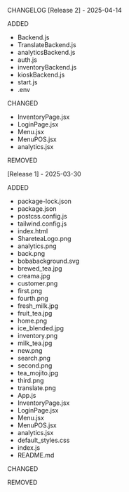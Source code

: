 CHANGELOG
[Release 2] - 2025-04-14

ADDED
- Backend.js
- TranslateBackend.js
- analyticsBackend.js
- auth.js
- inventoryBackend.js
- kioskBackend.js
- start.js
- .env

CHANGED
- InventoryPage.jsx
- LoginPage.jsx
- Menu.jsx
- MenuPOS.jsx
- analytics.jsx

REMOVED

[Release 1] - 2025-03-30

ADDED
- package-lock.json
- package.json
- postcss.config.js
- tailwind.config.js
- index.html
- ShareteaLogo.png
- analytics.png
- back.png
- bobabackground.svg
- brewed_tea.jpg
- creama.jpg
- customer.png
- first.png
- fourth.png
- fresh_milk.jpg
- fruit_tea.jpg
- home.png
- ice_blended.jpg
- inventory.png
- milk_tea.jpg
- new.png
- search.png
- second.png
- tea_mojito.jpg
- third.png
- translate.png
- App.js
- InventoryPage.jsx
- LoginPage.jsx
- Menu.jsx
- MenuPOS.jsx
- analytics.jsx
- default_styles.css
- index.js
- README.md

CHANGED

REMOVED
